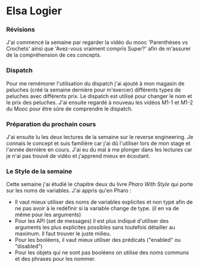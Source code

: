 # Elsa Logier

### Révisions

J'ai commencé la semaine par regarder la vidéo du mooc 'Parenthèses vs Crochets' ainsi que 'Avez-vous vraiment compris Super?' afin de m'assurer de la compréhension de ces concepts. 

### Dispatch 
Pour me remémorer l'utilisation du dispatch j'ai ajouté à mon magasin de peluches (créé la semaine dernière pour m'exercer) différents types de peluches avec différents prix.
Le dispatch est utilisé pour changer le nom et le prix des peluches. 
J'ai ensuite regardé à nouveau les vidéos M1-1 et M1-2 du Mooc pour être sûre de comprendre le dispatch. 


### Préparation du prochain cours

J'ai ensuite lu les deux lectures de la semaine sur le reverse engineering. Je connais le concept et suis familière car j'ai dû l'utiliser lors de mon stage et l'année dernière en cours. 
J'ai eu du mal à me plonger dans les lectures car je n'ai pas trouvé de vidéo et j'apprend mieux en écoutant. 


### Le Style de la semaine

Cette semaine j'ai étudié le chapitre deux du livre *Pharo With Style* qui porte sur les noms de variables. 
J'ai appris qu'en Pharo :
- Il vaut mieux utiliser des noms de variables explicites et non typé afin de ne pas avoir à le redéfinir si la variable change de type. (il en va de même pour les arguments)
- Pour les API (set de messages) il est plus indiqué d'utiliser des arguments les plus explicites possibles sans toutefois détailler au maximum. Il faut trouver le juste milieu.
- Pour les booléens, il vaut mieux utiliser des prédicats ("enabled" ou "disabled")
- Pour les objets qui ne sont pas booléens on utilise des noms communs et des phrases pour les nommer. 
